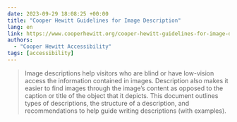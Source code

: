 ```yaml
---
date: 2023-09-29 18:08:25 +00:00
title: "Cooper Hewitt Guidelines for Image Description"
lang: en
link: https://www.cooperhewitt.org/cooper-hewitt-guidelines-for-image-description/
authors:
  - "Cooper Hewitt Accessibility"
tags: [accessibility]
---
```


> Image descriptions help visitors who are blind or have low-vision access the information contained in images. Description also makes it easier to find images through the image’s content as opposed to the caption or title of the object that it depicts. This document outlines types of descriptions, the structure of a description, and recommendations to help guide writing descriptions (with examples).
